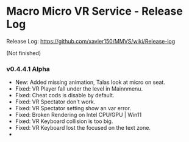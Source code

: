 # Macro Micro VR Service - Release Log
Release Log: https://github.com/xavier150/MMVS/wiki/Release-log

(Not finished)
###  v0.4.4.1 Alpha

- New: Added missing animation, Talas look at micro on seat.
- Fixed: VR Player fall under the level in Mainnmenu.
- Fixed: Cheat cods is disable by default.
- Fixed: VR Spectator don't work.
- Fixed: VR Spectator setting show an var error.
- Fixed: Broken Rendering on Intel CPU/GPU | Win11
- Fixed: VR Keyboard collision is too big.
- Fixed: VR Keyboard lost the focused on the text zone.
- 
